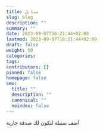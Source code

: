 ```yaml
---
title: سنابل
slug: blog
description: ""
summary: ""
date: 2023-09-07T16:21:44+02:00
lastmod: 2023-09-07T16:21:44+02:00
draft: false
weight: 50
categories: 
tags: 
contributors: []
pinned: false
homepage: false
seo:
  title: ""
  description: ""
  canonical: ""
  noindex: false
---
```


أضف سنبلة لتكون لك صدقة جارية 
